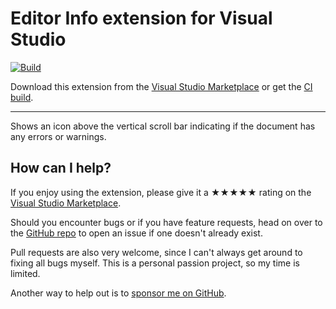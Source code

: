 ﻿[marketplace]: https://marketplace.visualstudio.com/items?itemName=MadsKristensen.DocumentHealth
[vsixgallery]: http://vsixgallery.com/extension/DocumentHealth.ebd2f3af-c274-4af6-bc9d-3e929361845d/
[repo]:https://github.com/madskristensen/DocumentHealth

# Editor Info extension for Visual Studio

[![Build](https://github.com/madskristensen/DocumentHealth/actions/workflows/build.yaml/badge.svg)](https://github.com/madskristensen/DocumentHealth/actions/workflows/build.yaml)

Download this extension from the [Visual Studio Marketplace][marketplace]
or get the [CI build][vsixgallery].

----------------------------------------

Shows an icon above the vertical scroll bar indicating if the document has any errors or warnings.

## How can I help?
If you enjoy using the extension, please give it a ★★★★★ rating on the [Visual Studio Marketplace][marketplace].

Should you encounter bugs or if you have feature requests, head on over to the [GitHub repo][repo] to open an issue if one doesn't already exist.

Pull requests are also very welcome, since I can't always get around to fixing all bugs myself. This is a personal passion project, so my time is limited.

Another way to help out is to [sponsor me on GitHub](https://github.com/sponsors/madskristensen).